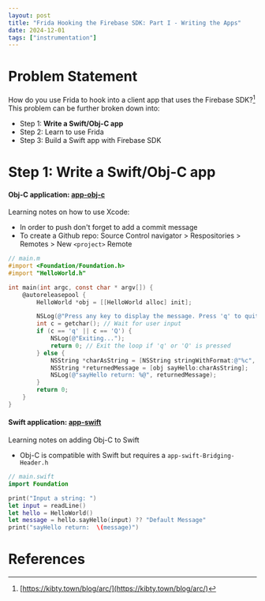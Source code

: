 ```yaml
---
layout: post
title: "Frida Hooking the Firebase SDK: Part I - Writing the Apps"
date: 2024-12-01
tags: ["instrumentation"]
---
```


# Problem Statement

How do you use Frida to hook into a client app that uses the Firebase SDK?[^1] This problem can be further broken down into:

* Step 1: **Write a Swift/Obj-C app**
* Step 2: Learn to use Frida
* Step 3: Build a Swift app with Firebase SDK

# Step 1: Write a Swift/Obj-C app

#### Obj-C application: [app-obj-c](https://github.com/JacksonKuo/app-obj-c)

Learning notes on how to use Xcode:
* In order to push don't forget to add a commit message
* To create a Github repo: Source Control navigator > Respositories > Remotes > New `<project>` Remote

```objective-c
// main.m
#import <Foundation/Foundation.h>
#import "HelloWorld.h"

int main(int argc, const char * argv[]) {
    @autoreleasepool {
        HelloWorld *obj = [[HelloWorld alloc] init];

        NSLog(@"Press any key to display the message. Press 'q' to quit.");
        int c = getchar(); // Wait for user input
        if (c == 'q' || c == 'Q') {
            NSLog(@"Exiting...");
            return 0; // Exit the loop if 'q' or 'Q' is pressed
        } else {
            NSString *charAsString = [NSString stringWithFormat:@"%c", c];
            NSString *returnedMessage = [obj sayHello:charAsString];
            NSLog(@"sayHello return: %@", returnedMessage);
        }
        return 0;
    }
}
``` 

#### Swift application: [app-swift](https://github.com/JacksonKuo/app-swift)

Learning notes on adding Obj-C to Swift
* Obj-C is compatible with Swift but requires a `app-swift-Bridging-Header.h`

```swift
// main.swift
import Foundation

print("Input a string: ")
let input = readLine()
let hello = HelloWorld()
let message = hello.sayHello(input) ?? "Default Message"
print("sayHello return:  \(message)")
```

# References
[^1]: [https://kibty.town/blog/arc/](https://kibty.town/blog/arc/)